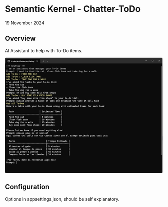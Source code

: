 # Semantic Kernel - Chatter-ToDo

19 November 2024

## Overview

AI Assistant to help with To-Do items.

![alttext](./docs/Scrn1.png)

## Configuration

Options in appsettings.json, should be self explanatory.

